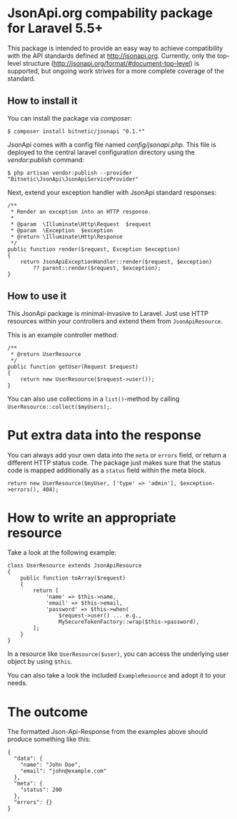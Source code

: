 # JsonApi.org compability package for Laravel 5.5+

This package is intended to provide an easy way to achieve compatibility with the API standards defined at http://jsonapi.org.
Currently, only the top-level structure (http://jsonapi.org/format/#document-top-level) is supported,
but ongoing work strives for a more complete coverage of the standard.

## How to install it

You can install the package via _composer_:

    $ composer install bitnetic/jsonapi "0.1.*"

JsonApi comes with a config file named _config/jsonapi.php_.
This file is deployed to the central laravel configuration directory using the _vendor:publish_ command:

    $ php artisan vendor:publish --provider "Bitnetic\JsonApi\JsonApiServiceProvider"

Next, extend your exception handler with JsonApi standard responses:

    /**
     * Render an exception into an HTTP response.
     *
     * @param  \Illuminate\Http\Request  $request
     * @param  \Exception  $exception
     * @return \Illuminate\Http\Response
     */
    public function render($request, Exception $exception)
    {
        return JsonApiExceptionHandler::render($request, $exception)
            ?? parent::render($request, $exception);
    }

## How to use it

This JsonApi package is minimal-invasive to Laravel.
Just use HTTP resources within your controllers and extend them from `JsonApiResource`.

This is an example controller method:

    /**
     * @return UserResource
     */
    public function getUser(Request $request)
    {
        return new UserResource($request->user());
    }

You can also use collections in a `list()`-method by calling `UserResource::collect($myUsers);`.

# Put extra data into the response

You can always add your own data into the `meta` or `errors` field, or return a different HTTP status code.
The package just makes sure that the status code is mapped additionally as a `status` field within the meta block.

    return new UserResource($myUser, ['type' => 'admin'], $exception->errors(), 404);
     
# How to write an appropriate resource

Take a look at the following example:

    class UserResource extends JsonApiResource
    {
        public function toArray($request)
        {
            return [
                'name' => $this->name,
                'email' => $this->email,
                'password' => $this->when(
                    $request->user() ... e.g.,
                    MySecureTokenFactory::wrap($this->password),
            ];
        }
    }

In a resource like `UserResource($user)`, you can access the underlying user object by using `$this`.

You can also take a look the included `ExampleResource` and adopt it to your needs.

# The outcome

The formatted Json-Api-Response from the examples above should produce something like this:

    {
      "data": {
        "name": "John Doe",
        "email": "john@example.com"
      },
      "meta": {
        "status": 200
      },
      "errors": {}
    }
